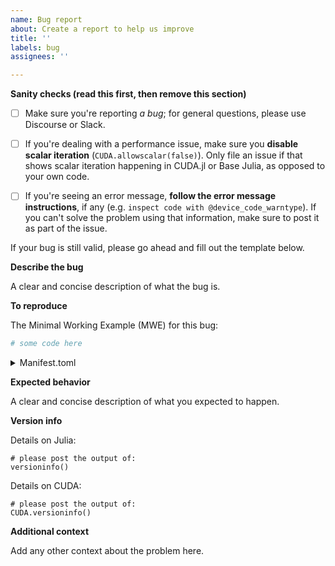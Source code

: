 ```yaml
---
name: Bug report
about: Create a report to help us improve
title: ''
labels: bug
assignees: ''

---
```


**Sanity checks (read this first, then remove this section)**

- [ ] Make sure you're reporting *a bug*; for general questions, please use Discourse or
  Slack.

- [ ] If you're dealing with a performance issue, make sure you **disable scalar iteration**
  (`CUDA.allowscalar(false)`). Only file an issue if that shows scalar iteration happening
  in CUDA.jl or Base Julia, as opposed to your own code.

- [ ] If you're seeing an error message, **follow the error message instructions**, if any
  (e.g. `inspect code with @device_code_warntype`). If you can't solve the problem using
  that information, make sure to post it as part of the issue.

If your bug is still valid, please go ahead and fill out the template below.


**Describe the bug**

A clear and concise description of what the bug is.


**To reproduce**

The Minimal Working Example (MWE) for this bug:

```julia
# some code here
```

<details><summary>Manifest.toml</summary>
<p>

```
Paste your Manifest.toml here, or accurately describe which version of CUDA.jl and its dependencies (GPUArrays.jl, GPUCompiler.jl, LLVM.jl) you are using.
```

</p>
</details>


**Expected behavior**

A clear and concise description of what you expected to happen.


**Version info**

Details on Julia:

```
# please post the output of:
versioninfo()
```

Details on CUDA:

```
# please post the output of:
CUDA.versioninfo()
```


**Additional context**

Add any other context about the problem here.
